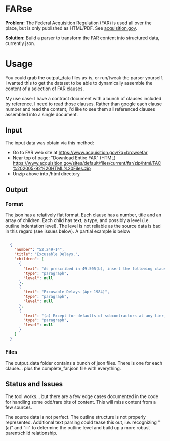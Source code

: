 # FARse

**Problem:** The Federal Acquisition Regulation (FAR) is used all over the place, but is only published as HTML/PDF. See [acquisition.gov](https://www.acquisition.gov/?q=browsefar).

**Solution:** Build a parser to transform the FAR content into structured data, currently json.

# Usage

You could grab the output_data files as-is, or run/tweak the parser yourself. I wanted this to get the dataset to be able to dynamically assemble the content of a selection of FAR clauses.

My use case: I have a contract document with a bunch of clauses included by reference. I need to read those clauses. Rather than google each clause number and read the content, I'd like to see them all referenced clauses assembled into a single document.

## Input

The input data was obtain via this method:

 - Go to FAR web site at https://www.acquisition.gov/?q=browsefar
 - Near top of page: "Download Entire FAR" (HTML) https://www.acquisition.gov/sites/default/files/current/far/zip/html/FAC%202005-92%20HTML%20Files.zip
 - Unzip above into /html directory

## Output

### Format

The json has a relatively flat format. Each clause has a number, title and an array of children. Each child has text, a type, and possibly a level (i.e. outline indentation level). The level is not reliable as the source data is bad in this regard (see issues below). A partial example is below

```json

  {
    "number": "52.249-14",
    "title": "Excusable Delays.",
    "children": [
      {
        "text": "As prescribed in 49.505(b), insert the following clause in solicitations and contracts for supplies, services, construction, and research and development on a fee basis whenever a cost-reimbursement contract is contemplated. Also insert the clause in time-and-material contracts, and labor-hour contracts. When used in construction contracts, substitute the words “completion time” for “delivery schedule” in the last sentence of the clause.",
        "type": "paragraph",
        "level": null
      },
      {
        "text": "Excusable Delays (Apr 1984)",
        "type": "paragraph",
        "level": null
      },
      {
        "text": "(a) Except for defaults of subcontractors at any tier, the Contractor shall not be in default because of any failure to perform this contract under its terms if the failure arises from causes beyond the control and without the fault or negligence of the Contractor. Examples of these causes are (1) acts of God or of the public enemy, (2) acts of the Government in either its sovereign or contractual capacity, (3) fires, (4) floods, (5) epidemics, (6) quarantine restrictions, (7) strikes, (8) freight embargoes, and (9) unusually severe weather. In each instance, the failure to perform must be beyond the control and without the fault or negligence of the Contractor. “Default” includes failure to make progress in the work so as to endanger performance.",
        "type": "paragraph",
        "level": null
      }
    ]
  }

```

### Files

The output_data folder contains a bunch of json files. There is one for each clause... plus the complete_far.json file with everything.

## Status and Issues

The tool works... but there are a few edge cases documented in the code for handling some odd/rare bits of content. This will miss content from a few sources.

The source data is not perfect. The outline structure is not properly represented. Additional text parsing could tease this out, i.e. recognizing "(a)" and "iii" to determine the outline level and build up a more robust parent/child relationship.
